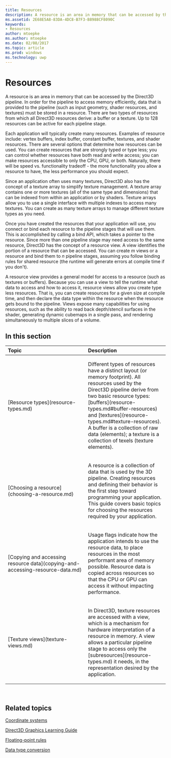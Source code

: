 ```yaml
---
title: Resources
description: A resource is an area in memory that can be accessed by the Direct3D pipeline.
ms.assetid: 2E68E5A8-83DA-4DC8-B7F3-B8988CF8090C
keywords:
- Resources
author: mtoepke
ms.author: mtoepke
ms.date: 02/08/2017
ms.topic: article
ms.prod: windows
ms.technology: uwp
---
```


# Resources


A resource is an area in memory that can be accessed by the Direct3D pipeline. In order for the pipeline to access memory efficiently, data that is provided to the pipeline (such as input geometry, shader resources, and textures) must be stored in a resource. There are two types of resources from which all Direct3D resources derive: a buffer or a texture. Up to 128 resources can be active for each pipeline stage.

Each application will typically create many resources. Examples of resource include: vertex buffers, index buffer, constant buffer, textures, and shader resources. There are several options that determine how resources can be used. You can create resources that are strongly typed or type less; you can control whether resources have both read and write access; you can make resources accessible to only the CPU, GPU, or both. Naturally, there will be speed vs. functionality tradeoff - the more functionality you allow a resource to have, the less performance you should expect.

Since an application often uses many textures, Direct3D also has the concept of a texture array to simplify texture management. A texture array contains one or more textures (all of the same type and dimensions) that can be indexed from within an application or by shaders. Texture arrays allow you to use a single interface with multiple indexes to access many textures. You can create as many texture arrays to manage different texture types as you need.

Once you have created the resources that your application will use, you connect or bind each resource to the pipeline stages that will use them. This is accomplished by calling a bind API, which takes a pointer to the resource. Since more than one pipeline stage may need access to the same resource, Direct3D has the concept of a resource view. A view identifies the portion of a resource that can be accessed. You can create *m* views or a resource and bind them to *n* pipeline stages, assuming you follow binding rules for shared resource (the runtime will generate errors at compile time if you don't).

A resource view provides a general model for access to a resource (such as textures or buffers). Because you can use a view to tell the runtime what data to access and how to access it, resource views allow you create type less resources. That is, you can create resources for a given size at compile time, and then declare the data type within the resource when the resource gets bound to the pipeline. Views expose many capabilities for using resources, such as the ability to read back depth/stencil surfaces in the shader, generating dynamic cubemaps in a single pass, and rendering simultaneously to multiple slices of a volume.

## <span id="in-this-section"></span>In this section


<table>
<colgroup>
<col width="50%" />
<col width="50%" />
</colgroup>
<thead>
<tr class="header">
<th align="left">Topic</th>
<th align="left">Description</th>
</tr>
</thead>
<tbody>
<tr class="odd">
<td align="left"><p>[Resource types](resource-types.md)</p></td>
<td align="left"><p>Different types of resources have a distinct layout (or memory footprint). All resources used by the Direct3D pipeline derive from two basic resource types: [buffers](resource-types.md#buffer-resources) and [textures](resource-types.md#texture-resources). A buffer is a collection of raw data (elements); a texture is a collection of texels (texture elements).</p></td>
</tr>
<tr class="even">
<td align="left"><p>[Choosing a resource](choosing-a-resource.md)</p></td>
<td align="left"><p>A resource is a collection of data that is used by the 3D pipeline. Creating resources and defining their behavior is the first step toward programming your application. This guide covers basic topics for choosing the resources required by your application.</p></td>
</tr>
<tr class="odd">
<td align="left"><p>[Copying and accessing resource data](copying-and-accessing-resource-data.md)</p></td>
<td align="left"><p>Usage flags indicate how the application intends to use the resource data, to place resources in the most performant area of memory possible. Resource data is copied across resources so that the CPU or GPU can access it without impacting performance.</p></td>
</tr>
<tr class="even">
<td align="left"><p>[Texture views](texture-views.md)</p></td>
<td align="left"><p>In Direct3D, texture resources are accessed with a view, which is a mechanism for hardware interpretation of a resource in memory. A view allows a particular pipeline stage to access only the [subresources](resource-types.md) it needs, in the representation desired by the application.</p></td>
</tr>
</tbody>
</table>

 

## <span id="related-topics"></span>Related topics


[Coordinate systems](coordinate-systems.md)

[Direct3D Graphics Learning Guide](index.md)

[Floating-point rules](floating-point-rules.md)

[Data type conversion](data-type-conversion.md)

